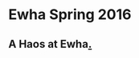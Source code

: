 # Ewha Spring 2016

## A Haos at Ewha[.](http://koreahaos.github.io/ewha_spring_2016/Schedule.html)
